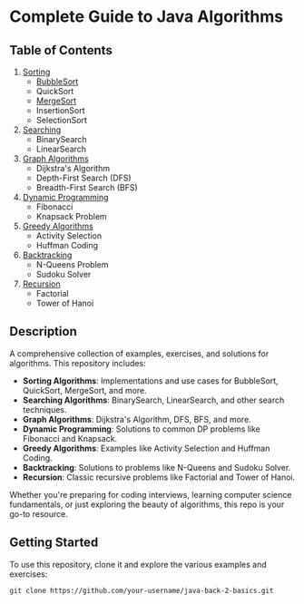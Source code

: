 # Complete Guide to Java Algorithms

## Table of Contents
1. [Sorting](./sort)
    - [BubbleSort](./sort/BubbleSort.java)
    - QuickSort
    - [MergeSort](./sort/MergeSort.java)
    - InsertionSort
    - SelectionSort
2. [Searching](./search)
    - BinarySearch
    - LinearSearch
3. [Graph Algorithms](./graph)
    - Dijkstra's Algorithm
    - Depth-First Search (DFS)
    - Breadth-First Search (BFS)
4. [Dynamic Programming](./dp)
    - Fibonacci
    - Knapsack Problem
5. [Greedy Algorithms](./greedy)
    - Activity Selection
    - Huffman Coding
6. [Backtracking](./backtracking)
    - N-Queens Problem
    - Sudoku Solver
7. [Recursion](./recursion)
    - Factorial
    - Tower of Hanoi

## Description
A comprehensive collection of examples, exercises, and solutions for algorithms. This repository includes:

- **Sorting Algorithms**: Implementations and use cases for BubbleSort, QuickSort, MergeSort, and more.
- **Searching Algorithms**: BinarySearch, LinearSearch, and other search techniques.
- **Graph Algorithms**: Dijkstra's Algorithm, DFS, BFS, and more.
- **Dynamic Programming**: Solutions to common DP problems like Fibonacci and Knapsack.
- **Greedy Algorithms**: Examples like Activity Selection and Huffman Coding.
- **Backtracking**: Solutions to problems like N-Queens and Sudoku Solver.
- **Recursion**: Classic recursive problems like Factorial and Tower of Hanoi.

Whether you're preparing for coding interviews, learning computer science fundamentals, or just exploring the beauty of algorithms, this repo is your go-to resource.

## Getting Started
To use this repository, clone it and explore the various examples and exercises:

```bash
git clone https://github.com/your-username/java-back-2-basics.git

